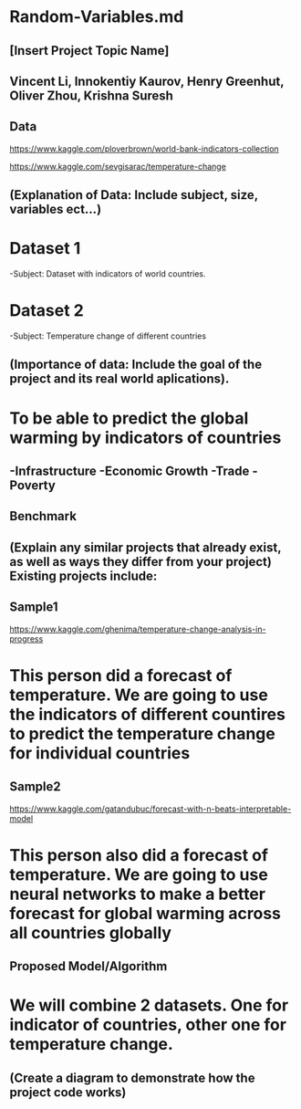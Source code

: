 # Random-Variables.md

## [Insert Project Topic Name]

## Vincent Li, Innokentiy Kaurov, Henry Greenhut, Oliver Zhou, Krishna Suresh

## Data
https://www.kaggle.com/ploverbrown/world-bank-indicators-collection

https://www.kaggle.com/sevgisarac/temperature-change

## (Explanation of Data: Include subject, size, variables ect...)
# Dataset 1 
-Subject: Dataset with indicators of world countries.

# Dataset 2
-Subject: Temperature change of different countries

## (Importance of data: Include the goal of the project and its real world aplications).
# To be able to predict the global warming by indicators of countries
-Infrastructure
-Economic Growth
-Trade
-Poverty
-
## Benchmark
## (Explain any similar projects that already exist, as well as ways they differ from your project) Existing projects include:
## Sample1
https://www.kaggle.com/ghenima/temperature-change-analysis-in-progress
# This person did a forecast of temperature. We are going to use the indicators of different countires to predict the temperature change for individual countries

## Sample2
https://www.kaggle.com/gatandubuc/forecast-with-n-beats-interpretable-model
# This person also did a forecast of temperature. We are going to use neural networks to make a better forecast for global warming across all countries globally

## Proposed Model/Algorithm
# We will combine 2 datasets. One for indicator of countries, other one for temperature change. 

## (Create a diagram to demonstrate how the project code works)
